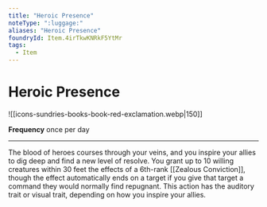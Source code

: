 ```yaml
---
title: "Heroic Presence"
noteType: ":luggage:"
aliases: "Heroic Presence"
foundryId: Item.4irTkwKNRkF5YtMr
tags:
  - Item
---
```


# Heroic Presence
![[icons-sundries-books-book-red-exclamation.webp|150]]

**Frequency** once per day

* * *

The blood of heroes courses through your veins, and you inspire your allies to dig deep and find a new level of resolve. You grant up to 10 willing creatures within 30 feet the effects of a 6th-rank [[Zealous Conviction]], though the effect automatically ends on a target if you give that target a command they would normally find repugnant. This action has the auditory trait or visual trait, depending on how you inspire your allies.
